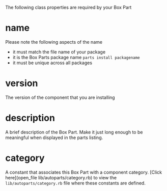 The following class properties are required by your Box Part 

# name
Please note the following aspects of the name

- it must match the file name of your package
- it is the Box Parts package name `parts install packagename`
- it must be unique across all packages 


# version
The version of the component that you are installing

# description
A brief description of the Box Part. Make it just long enough to be meaningful when displayed in the parts listing.

# category
A constant that associates this Box Part with a component category. [Click here](open_file lib/autoparts/category.rb) to view the `lib/autoparts/category.rb` file where these constants are defined.